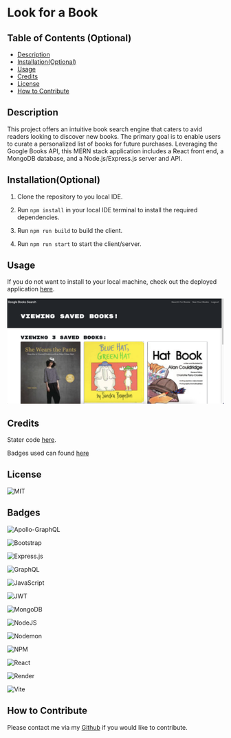 # Look for a Book

## Table of Contents (Optional)

- [Description](#description)
- [Installation(Optional)](#installation(optional))
- [Usage](#usage)
- [Credits](#credits)
- [License](#license)
- [How to Contribute](#how-to-contribute)

## Description

This project offers an intuitive book search engine that caters to avid readers looking to discover new books. The primary goal is to enable users to curate a personalized list of books for future purchases. Leveraging the Google Books API, this MERN stack application includes a React front end, a MongoDB database, and a Node.js/Express.js server and API.

## Installation(Optional)

1. Clone the repository to you local IDE.

2. Run ```npm install``` in your local IDE terminal to install the required dependencies.

3. Run ```npm run build``` to build the client.

4. Run ```npm run start``` to start the client/server.

## Usage

If you do not want to install to your local machine, check out the deployed application [here](https://look-for-a-book.onrender.com).

![Screenshot](client/src/assets/screenshot.png)


## Credits

Stater code [here](https://github.com/coding-boot-camp/cautious-meme).

Badges used can found [here](https://github.com/Ileriayo/markdown-badges)

## License

![MIT](https://img.shields.io/badge/LICENSE-MIT-green)

## Badges

![Apollo-GraphQL](https://img.shields.io/badge/-ApolloGraphQL-311C87?style=for-the-badge&logo=apollo-graphql)

![Bootstrap](https://img.shields.io/badge/bootstrap-%238511FA.svg?style=for-the-badge&logo=bootstrap&logoColor=white)

![Express.js](https://img.shields.io/badge/express.js-%23404d59.svg?style=for-the-badge&logo=express&logoColor=%2361DAFB)

![GraphQL](https://img.shields.io/badge/-GraphQL-E10098?style=for-the-badge&logo=graphql&logoColor=white)

![JavaScript](https://img.shields.io/badge/javascript-%23323330.svg?style=for-the-badge&logo=javascript&logoColor=%23F7DF1E)

![JWT](https://img.shields.io/badge/JWT-black?style=for-the-badge&logo=JSON%20web%20tokens)

![MongoDB](https://img.shields.io/badge/MongoDB-%234ea94b.svg?style=for-the-badge&logo=mongodb&logoColor=white)

![NodeJS](https://img.shields.io/badge/node.js-6DA55F?style=for-the-badge&logo=node.js&logoColor=white)

![Nodemon](https://img.shields.io/badge/NODEMON-%23323330.svg?style=for-the-badge&logo=nodemon&logoColor=%BBDEAD)

![NPM](https://img.shields.io/badge/NPM-%23CB3837.svg?style=for-the-badge&logo=npm&logoColor=white)

![React](https://img.shields.io/badge/react-%2320232a.svg?style=for-the-badge&logo=react&logoColor=%2361DAFB)

![Render](https://img.shields.io/badge/Render-%46E3B7.svg?style=for-the-badge&logo=render&logoColor=white)

![Vite](https://img.shields.io/badge/vite-%23646CFF.svg?style=for-the-badge&logo=vite&logoColor=white)


## How to Contribute

Please contact me via my [Github](https://github.com/Kiararj) if you would like to contribute. 

